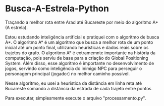 # Busca-A-Estrela-Python
Traçando a melhor rota entre Arad até Bucareste por meio do algoritmo A* (A estrela). 

Estou estudando inteligência artificial e pratiquei com o algoritmo de busca A*.
O algoritmo A* é um algoritmo que busca a melhor rota de um ponto inicial até um ponto final, utilizando heurísticas e dados reais sobre os trajetos do grafo.
O algoritmo A* é extramemnte importante na história da computação, pois serviu de base para a criação do Global Positioning System. Além disso, esse algoritmo é importante no desenvolvimento de jogos, servindo como inteligência do inimigo NPC para perseguir o personagem principal (jogador) no melhor caminho possível.

Nesse algoritmo, eu usei a heurística da distância em linha reta até Bucareste somando a distância da estrada de cada trajeto entre pontos.

Para executar, simplesmente execute o arquivo "processamento.py".
